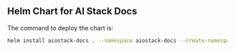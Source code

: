 ## Helm Chart for AI Stack Docs

The command to deploy the chart is:

```bash
helm install aiostack-docs . --namespace aiostack-docs --create-namespace --values values.yaml
```

